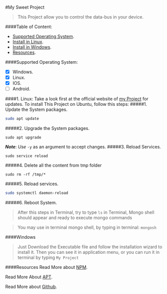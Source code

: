 #My Sweet Project

>This Project allow you to control the data-bus in your device.

####Table of Content:
- [Supported Operating System](Supported-Operating-System:).
- [Install in Linux](1.-Linux:).
- [Install in Windows](Windows).
- [Resources](Resources).

####Supported Operating System:
- [x] Windows.
- [x] Linux.
- [x] IOS.
- [ ] Android.

####1. Linux:
Take a look first at the official website of [my Project](https://github.com/) for updates.
To install This Project on Ubuntu, follow this steps:
#####1. Update the System packages.
```sh 
sudo apt update
```
#####2. Upgrade the System packages.
```
sudo apt upgrade
```
***Note***: _Use_ ```-y``` as an argument to accept changes.
#####3. Reload Services.
```
sudo service reload 
```


#####4. Delete all the content from tmp folder
```
sudo rm -rf /tmp/* 
```

#####5. Reload services.
```sh
sudo systemctl daemon-reload 
```

#####6. Reboot System.

>After this steps in Terminal, try to type ```ls``` in Terminal, Mongo shell should appear and ready to execute mongo commands

>You may use in terminal mongo shell, by typing in terminal:  ```mongosh``` 


####Windows
>Just Download the Executable file and follow the installation wizard to install it. Then you can see it in application menu, or you can run it in terminal by typing  ```My Project```

####Resources
Read More about [NPM](https://www.npmjs.com/).

Read More About [APT](https://www.ubuntu.com/).

Read More about [Github](https://www.github.com/).
